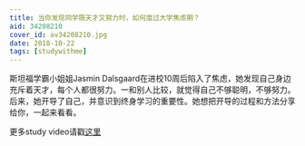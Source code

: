 ```yaml
---
title: 当你发现同学既天才又努力时，如何度过大学焦虑期？
aid: 34208210
cover_id: av34208210.jpg
date: 2018-10-22
tags: [studywithme]
---
```

斯坦福学霸小姐姐Jasmin Dalsgaard在进校10周后陷入了焦虑，她发现自己身边充斥着天才，每个人都很努力。一和别人比较，就觉得自己不够聪明，不够努力。
后来，她开导了自己，并意识到终身学习的重要性。她想把开导的过程和方法分享给你，一起来看看。


更多study video请戳[这里](https://wblearn.github.io/study-video/)